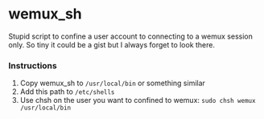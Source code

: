 # wemux_sh
Stupid script to confine a user account to connecting to a wemux session only. So tiny it could be a gist but I always forget to look there. 

### Instructions 

1. Copy wemux_sh to `/usr/local/bin` or something similar
2. Add this path to `/etc/shells`
3. Use chsh on the user you want to confined to wemux: `sudo chsh wemux /usr/local/bin`
